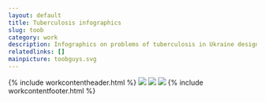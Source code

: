```yaml
---
layout: default
title: Tuberculosis infographics
slug: toob
category: work
description: Infographics on problems of tuberculosis in Ukraine design
relatedlinks: []
mainpicture: toobguys.svg
---
```

{% include workcontentheader.html %}
	<img src="/ohyeah/{{ page.slug }}/toob0.png" class="work__figure">
	<img src="/ohyeah/{{ page.slug }}/toob1.png" class="work__figure">
	<img src="/ohyeah/{{ page.slug }}/toob2.png" class="work__figure">
{% include workcontentfooter.html %}